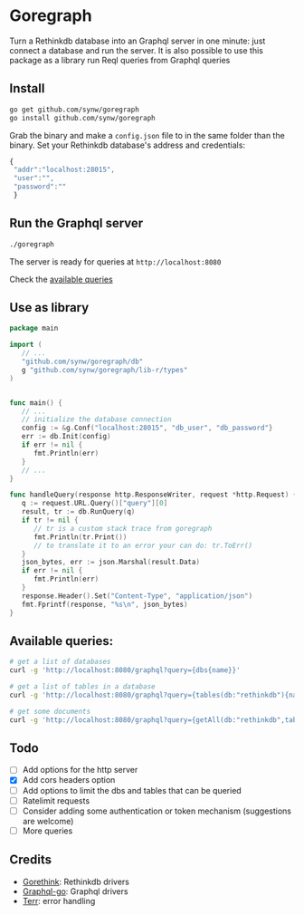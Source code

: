 # Goregraph

Turn a Rethinkdb database into an Graphql server in one minute: just connect a database and run the server. It is also 
possible to use this package as a library run Reql queries from Graphql queries

## Install

   ```bash
   go get github.com/synw/goregraph
   go install github.com/synw/goregraph
   ```

Grab the binary and make a `config.json` file to in the same folder than the binary. Set your Rethinkdb database's address
and credentials:

   ```javascript
   {
	"addr":"localhost:28015",
	"user":"",
	"password":""
	}
   ```

## Run the Graphql server

   ```bash
   ./goregraph
   ```

The server is ready for queries at `http://localhost:8080`

Check the [available queries](https://github.com/synw/goregraph#available-queries)

## Use as library

   ```go
   package main
   
   import (
      // ...
      "github.com/synw/goregraph/db"
      g "github.com/synw/goregraph/lib-r/types"
   )
   
   
   func main() {
      // ...
      // initialize the database connection
      config := &g.Conf("localhost:28015", "db_user", "db_password"}
      err := db.Init(config)
      if err != nil {
         fmt.Println(err)
      }
      // ...
   }
   
   func handleQuery(response http.ResponseWriter, request *http.Request) {
	  q := request.URL.Query()["query"][0]
	  result, tr := db.RunQuery(q)
	  if tr != nil {
	     // tr is a custom stack trace from goregraph
	     fmt.Println(tr.Print())
	     // to translate it to an error your can do: tr.ToErr()
	  }
	  json_bytes, err := json.Marshal(result.Data)
	  if err != nil {
	     fmt.Println(err)
	  }
	  response.Header().Set("Content-Type", "application/json")
	  fmt.Fprintf(response, "%s\n", json_bytes)
   }
   ```

## Available queries:

   ```bash
   # get a list of databases
   curl -g 'http://localhost:8080/graphql?query={dbs{name}}'
   
   # get a list of tables in a database
   curl -g 'http://localhost:8080/graphql?query={tables(db:"rethinkdb"){name}}'
   
   # get some documents
   curl -g 'http://localhost:8080/graphql?query={getAll(db:"rethinkdb",table:"logs",limit:20){data,id}}' 
   ```
   
## Todo

- [ ] Add options for the http server
- [x] Add cors headers option
- [ ] Add options to limit the dbs and tables that can be queried
- [ ] Ratelimit requests
- [ ] Consider adding some authentication or token mechanism (suggestions are welcome)
- [ ] More queries

## Credits

- [Gorethink](https://github.com/GoRethink/gorethink): Rethinkdb drivers
- [Graphql-go](https://github.com/graphql-go/graphql): Graphql drivers
- [Terr](https://github.com/synw/terr): error handling

